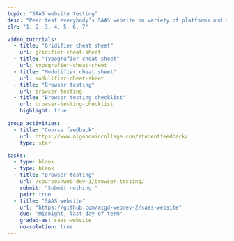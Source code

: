 ```yaml
---
topic: "SAAS website testing"
desc: "Peer test everybody’s SAAS website on variety of platforms and devices."
clr: "1, 2, 3, 4, 5, 6, 7"

video_tutorials:
  - title: "Gridifier cheat sheet"
    url: gridifier-cheat-sheet
  - title: "Typografier cheat sheet"
    url: typografier-cheat-sheet
  - title: "Modulifier cheat sheet"
    url: modulifier-cheat-sheet
  - title: "Browser testing"
    url: browser-testing
  - title: "Browser testing checklist"
    url: browser-testing-checklist
    highlight: true

group_activities:
  - title: "Course feedback"
    url: https://www.algonquincollege.com/studentfeedback/
    type: star

tasks:
  - type: blank
  - type: blank
  - title: "Browser testing"
    url: /courses/web-dev-1/browser-testing/
    submit: "Submit nothing."
    pair: true
  - title: "SAAS website"
    url: "https://github.com/acgd-webdev-2/saas-website"
    due: "Midnight, last day of term"
    graded-as: saas-website
    no-solution: true
---
```

